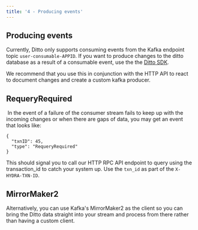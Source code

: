 ```yaml
---
title: '4 - Producing events'
---
```

 
## Producing events

Currently, Ditto only supports consuming events from the Kafka endpoint topic  `user-consumable-APPID`.  If you want to produce changes to the ditto database as a result of a consumable event, use the the [Ditto SDK](/concepts/upsert).

We recommend that you use this in conjunction with the HTTP API to react to document changes and create a custom kafka producer.

## RequeryRequired
​
In the event of a failure of the consumer stream fails to keep up with the incoming changes or when there are gaps of data, you may get an event that looks like:
​
```jsonc
{
  "txnID": 45,
  "type": "RequeryRequired"
}
```

This should signal you to call our HTTP RPC API endpoint to query using the transaction_id to catch your system up. Use the `txn_id` as part of the `X-HYDRA-TXN-ID`. 

## MirrorMaker2

Alternatively, you can use Kafka's MirrorMaker2 as the client so you can bring the Ditto data straight into your stream and process from there rather than having a custom client.